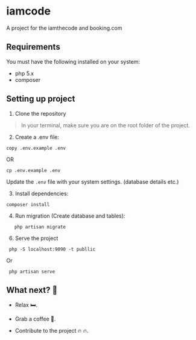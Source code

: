# iamcode
A project for the iamthecode and booking.com 

## Requirements

  You must have the following installed on your system:
 * php 5.x
 * composer

## Setting up project

 1. Clone the repository

  > In your terminal, make sure you are on the root folder of the project.

 2. Create a .env file:

 ```
 copy .env.example .env
 ```
 OR
  ```
 cp .env.example .env
 ```
 Update the `.env` file with your system settings. (database details etc.)

 3. Install dependencies:

 ```
 composer install
 ```

 4. Run migration (Create database and tables):

```
   php artisan migrate
```

 6. Serve the project
  
 ```
  php -S localhost:9090 -t publlic
 ```

 Or

 ```
  php artisan serve
 ```

 ## What next? :full_moon_with_face:

 * Relax 🛏️.

 * Grab a coffee 🍷.

 * Contribute to the project :fire: :fire:.

